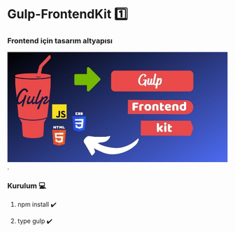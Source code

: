 # Gulp-FrontendKit :one:
### Frontend için tasarım altyapısı

![Gulp](https://github.com/acarcem/Gulp-FrontendKit/blob/main/gulp-frontendkit.jpg).


### Kurulum :computer:

1. npm install :heavy_check_mark:

2.  type gulp :heavy_check_mark:



